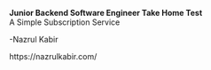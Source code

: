 <b>Junior Backend Software Engineer Take Home Test</b><br/>
A Simple Subscription Service
<br/>

<p>-Nazrul Kabir</p>
https://nazrulkabir.com/
